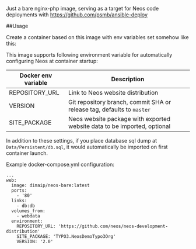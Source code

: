 Just a bare nginx-php image, serving as a target for Neos code deployments with https://github.com/psmb/ansible-deploy

##Usage

Create a container based on this image with env variables set somehow like this:

This image supports following environment variable for automatically configuring Neos at container startup:

| Docker env variable | Description |
|---------|-------------|
|REPOSITORY_URL|Link to Neos website distribution|
|VERSION|Git repository branch, commit SHA or release tag, defaults to `master`|
|SITE_PACKAGE|Neos website package with exported website data to be imported, optional|

In addition to these settings, if you place database sql dump at `Data/Persistent/db.sql`, it would automatically be imported on first container launch.

Example docker-compose.yml configuration:

```
...
web:
  image: dimaip/neos-bare:latest
  ports:
    - '80'
  links:
    - db:db
  volumes_from:
    - webdata
  environment:
    REPOSITORY_URL: 'https://github.com/neos/neos-development-distribution'
    SITE_PACKAGE: 'TYPO3.NeosDemoTypo3Org'
    VERSION: '2.0'
```
